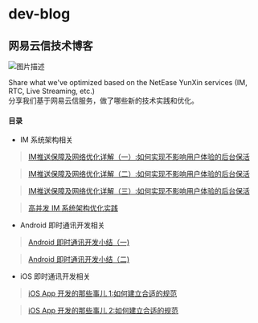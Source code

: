 # dev-blog
## 网易云信技术博客
![图片描述][1]

Share what we've optimized based on the NetEase YunXin services (IM, RTC, Live Streaming, etc.)  
分享我们基于网易云信服务，做了哪些新的技术实践和优化。

#### 目录

 - IM 系统架构相关

> [IM推送保障及网络优化详解（一）:如何实现不影响用户体验的后台保活][2]

> [IM推送保障及网络优化详解（二）:如何实现不影响用户体验的后台保活][3]

> [IM推送保障及网络优化详解（三）:如何实现不影响用户体验的后台保活][4]

> [高并发 IM 系统架构优化实践][5]

 - Android 即时通讯开发相关

> [Android 即时通讯开发小结（一)][6]

> [Android 即时通讯开发小结（二)][7]

 - iOS 即时通讯开发相关
 
 > [iOS App 开发的那些事儿 1:如何建立合适的规范][8]
 
 > [iOS App 开发的那些事儿 2:如何建立合适的规范][9]

[1]:https://i.loli.net/2018/06/26/5b31eba49aecc.png
[2]: https://github.com/netease-im/dev-blog/blob/master/IM%E6%8E%A8%E9%80%81%E4%BF%9D%E9%9A%9C%E5%8F%8A%E7%BD%91%E7%BB%9C%E4%BC%98%E5%8C%96%E8%AF%A6%E8%A7%A3%EF%BC%88%E4%B8%80%EF%BC%89:%E5%A6%82%E4%BD%95%E5%AE%9E%E7%8E%B0%E4%B8%8D%E5%BD%B1%E5%93%8D%E7%94%A8%E6%88%B7%E4%BD%93%E9%AA%8C%E7%9A%84%E5%90%8E%E5%8F%B0%E4%BF%9D%E6%B4%BB.md
[3]: https://github.com/netease-im/dev-blog/blob/master/IM%20%E6%8E%A8%E9%80%81%E4%BF%9D%E9%9A%9C%E5%8F%8A%E7%BD%91%E7%BB%9C%E4%BC%98%E5%8C%96%E8%AF%A6%E8%A7%A3%EF%BC%88%E4%BA%8C%EF%BC%89%EF%BC%9A%E5%A6%82%E4%BD%95%E5%81%9A%E9%95%BF%E8%BF%9E%E6%8E%A5%E5%8A%A0%E6%8E%A8%E9%80%81%E7%BB%84%E5%90%88%E6%96%B9%E6%A1%88.md
[4]: https://github.com/netease-im/dev-blog/blob/master/IM%20%E6%8E%A8%E9%80%81%E4%BF%9D%E9%9A%9C%E5%8F%8A%E7%BD%91%E7%BB%9C%E4%BC%98%E5%8C%96%E8%AF%A6%E8%A7%A3%EF%BC%88%E4%B8%89%EF%BC%89%EF%BC%9A%E5%A6%82%E4%BD%95%E5%9C%A8%E5%BC%B1%E7%BD%91%E7%8E%AF%E5%A2%83%E4%B8%8B%E4%BC%98%E5%8C%96%E5%A4%A7%E6%95%B0%E6%8D%AE%E4%BC%A0%E8%BE%93%EF%BC%9F.md
[5]: https://github.com/netease-im/dev-blog/blob/master/%E9%AB%98%E5%B9%B6%E5%8F%91%20IM%20%E7%B3%BB%E7%BB%9F%E6%9E%B6%E6%9E%84%E4%BC%98%E5%8C%96%E5%AE%9E%E8%B7%B5.md
[6]:https://github.com/netease-im/dev-blog/blob/master/Android%20即时通讯开发小结（一）.md
[7]:https://github.com/netease-im/dev-blog/blob/master/Android%20即时通讯开发小结（二）.md
[8]:https://github.com/netease-im/dev-blog/blob/master/iOS%20App%20开发的那些事儿%201:如何建立合适的规范.md
[9]:https://github.com/netease-im/dev-blog/blob/master/iOS%20App%20开发的那些事儿%202:如何搭建合适的框架.md

